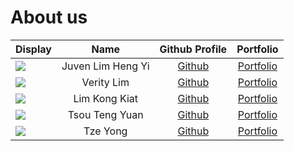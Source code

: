 # About us

Display |       Name        | Github Profile | Portfolio 
--------|:-----------------:|:--------------:|:---------:
![](https://via.placeholder.com/100.png?text=Photo) | Juven Lim Heng Yi | [Github](https://github.com/) | [Portfolio](docs/team/johndoe.md)
![](https://via.placeholder.com/100.png?text=Photo) | Verity Lim | [Github](https://github.com/) | [Portfolio](docs/team/johndoe.md)
![](https://via.placeholder.com/100.png?text=Photo) | Lim Kong Kiat | [Github](https://github.com/) | [Portfolio](docs/team/johndoe.md)
![](https://via.placeholder.com/100.png?text=Photo) | Tsou Teng Yuan | [Github](https://github.com/) | [Portfolio](docs/team/johndoe.md)
![](https://via.placeholder.com/100.png?text=Photo) | Tze Yong | [Github](https://github.com/) | [Portfolio](docs/team/johndoe.md)

